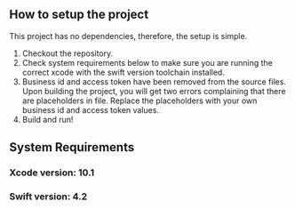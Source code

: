 ## How to setup the project

This project has no dependencies, therefore, the setup is simple.

1. Checkout the repository.
1. Check system requirements below to make sure you are running the correct xcode with the swift version toolchain installed.
1. Business id and access token have been removed from the source files. Upon building the project, you will get two errors complaining that there are placeholders in file. Replace the placeholders with your own business id and access token values. 
1. Build and run!

## System Requirements

### Xcode version: 10.1
### Swift version: 4.2
